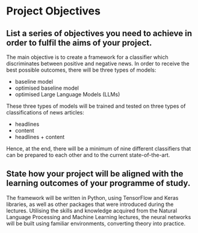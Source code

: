 # Project Objectives

## List a series of objectives you need to achieve in order to fulfil the aims of your project.

The main objective is to create a framework for a classifier which discriminates between positive and negative news. In order to receive the best possible outcomes, there will be three types of models:
* baseline model
* optimised baseline model
* optimised Large Language Models (LLMs)

These three types of models will be trained and tested on three types of classifications of news articles:
* headlines
* content
* headlines + content

Hence, at the end, there will be a minimum of nine different classifiers that can be prepared to each other and to the current state-of-the-art.

## State how your project will be aligned with the learning outcomes of your programme of study.

The framework will be written in Python, using TensorFlow and Keras libraries, as well as other packages that were introduced during the lectures. Utilising the skills and knowledge acquired from the Natural Language Processing and Machine Learning lectures, the neural networks will be built using familiar environments, converting theory into practice. 